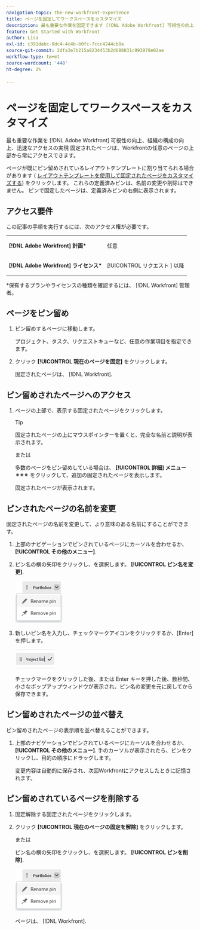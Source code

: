 ```yaml
---
navigation-topic: the-new-workfront-experience
title: ページを固定してワークスペースをカスタマイズ
description: 最も重要な作業を固定できます [!DNL Adobe Workfront] 可視性の向上、組織の構成の向上、迅速なアクセスの実現 固定されたページは、Workfrontの任意のページの上部から常にアクセスできます。
feature: Get Started with Workfront
author: Lisa
exl-id: c391dabc-8dc4-4c4b-b0fc-7ccc4244cb8a
source-git-commit: 2dfa3e7b215a8234453b2d688031c993978e02ae
workflow-type: tm+mt
source-wordcount: '448'
ht-degree: 2%

---
```


# ページを固定してワークスペースをカスタマイズ

最も重要な作業を [!DNL Adobe Workfront] 可視性の向上、組織の構成の向上、迅速なアクセスの実現 固定されたページは、Workfrontの任意のページの上部から常にアクセスできます。

ページが既にピン留めされているレイアウトテンプレートに割り当てられる場合があります ( [レイアウトテンプレートを使用して固定されたページをカスタマイズする](../../administration-and-setup/customize-workfront/use-layout-templates/customize-pinned-pages.md)) をクリックします。 これらの定義済みピンは、名前の変更や削除はできません。 ピンで固定したページは、定義済みピンの右側に表示されます。

## アクセス要件

この記事の手順を実行するには、次のアクセス権が必要です。

<table style="table-layout:auto"> 
 <col> 
 </col> 
 <col> 
 </col> 
 <tbody> 
  <tr> 
   <td role="rowheader"><strong>[!DNL Adobe Workfront] 計画*</strong></td> 
   <td> <p>任意</p> </td> 
  </tr> 
  <tr> 
   <td role="rowheader"><strong>[!DNL Adobe Workfront] ライセンス*</strong></td> 
   <td> <p>[!UICONTROL リクエスト ] 以降</p> </td> 
  </tr> 
 </tbody> 
</table>

&#42;保有するプランやライセンスの種類を確認するには、 [!DNL Workfront] 管理者。

## ページをピン留め

1. ピン留めするページに移動します。

   プロジェクト、タスク、リクエストキューなど、任意の作業項目を指定できます。

1. クリック **[!UICONTROL 現在のページを固定]** をクリックします。

   固定されたページは、 [!DNL Workfront].

## ピン留めされたページへのアクセス

1. ページの上部で、表示する固定されたページをクリックします。

   >[!TIP]
   >
   >固定されたページの上にマウスポインターを置くと、完全な名前と説明が表示されます。

   または

   多数のページをピン留めしている場合は、 **[!UICONTROL 詳細] メニュー** ![](assets/more-icon-spectrum.png) をクリックして、追加の固定されたページを表示します。

   固定されたページが表示されます。

## ピンされたページの名前を変更

固定されたページの名前を変更して、より意味のある名前にすることができます。

1. 上部のナビゲーションでピンされているページにカーソルを合わせるか、 **[!UICONTROL その他のメニュー]**.
1. ピン名の横の矢印をクリックし、を選択します。 **[!UICONTROL ピン名を変更]**.

   ![ピン留めの名前を変更](assets/rename-remove-pin.png)

1. 新しいピン名を入力し、チェックマークアイコンをクリックするか、[Enter] を押します。

   ![チェックマークをクリックして、ピン名を変更します](assets/rename-pin-click-checkmark.png)

   チェックマークをクリックした後、または Enter キーを押した後、数秒間、小さなポップアップウィンドウが表示され、ピン名の変更を元に戻してから保存できます。

## ピン留めされたページの並べ替え

ピン留めされたページの表示順を並べ替えることができます。

1. 上部のナビゲーションでピンされているページにカーソルを合わせるか、 **[!UICONTROL その他のメニュー]**. 手のカーソルが表示されたら、ピンをクリックし、目的の順序にドラッグします。

   変更内容は自動的に保存され、次回Workfrontにアクセスしたときに記憶されます。

## ピン留めされているページを削除する

1. 固定解除する固定されたページをクリックします。
1. クリック **[!UICONTROL 現在のページの固定を解除]** をクリックします。

   または

   ピン名の横の矢印をクリックし、を選択します。 **[!UICONTROL ピンを削除]**.

   ![ピン留めを削除](assets/rename-remove-pin.png)

   ページは、 [!DNL Workfront].
